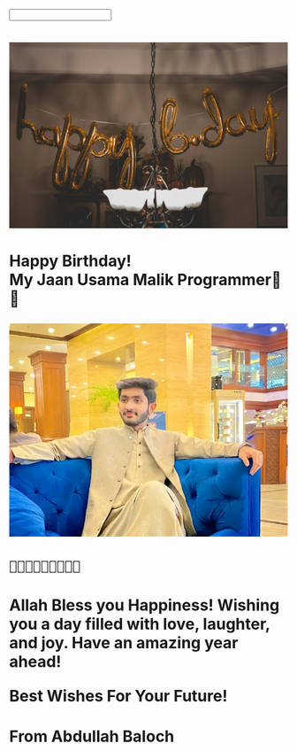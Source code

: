 



<html lang="en">
<head>
    <meta charset="UTF-8">
    <meta name="viewport" content="width=device-width, initial-scale=1.0">
    <input type="text" width="1000" 
    
</head>
<body>
    <div class="container">
        <h1 class="greeting"></h1>
        <p class="message">
        <img class="friend-photo" src="https://github.com/Baloch6/Bithday/raw/main/pexels-thatguycraig000-1543762.jpg  " alt="Friend's Photo">


<h1 class="message">
    Happy Birthday! <br>
    My Jaan Usama Malik Programmer🎀🎀 


<img
src="https://github.com/Baloch6/Bithday/raw/main/IMG-20241213-WA0016.jpg"
alt="friend photo">

    🎉🎉🎉🌹🌹🌹💝💝💝
    
</h1>

<h1 class="message">
Allah Bless you Happiness! Wishing you a day filled with love, laughter, and joy. Have an amazing year ahead! <br>
    
Best Wishes For Your Future!
</h1>

# From Abdullah Baloch 
